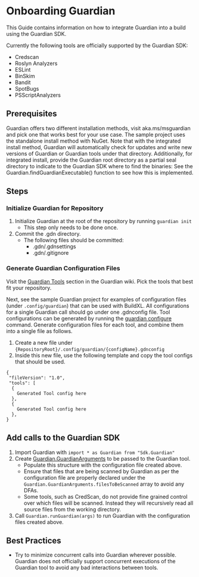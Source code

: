 # Onboarding Guardian
This Guide contains information on how to integrate Guardian into a build using the Guardian SDK.

Currently the following tools are officially supported by the Guardian SDK:
-	Credscan
-	Roslyn Analyzers
-	ESLint
-	BinSkim
-	Bandit
-	SpotBugs
-	PSScriptAnalyzers

## Prerequisites
Guardian offers two different installation methods, visit aka.ms/msguardian and pick one that works best for your use case. The sample project uses the standalone install method with NuGet. Note that with the integrated install method, Guardian will automatically check for updates and write new versions of Guardian or Guardian tools under that directory. Additionally, for integrated install, provide the Guardian root directory as a partial seal directory to indicate to the Guardian SDK where to find the binaries: See the Guardian.findGuardianExecutable() function to see how this is implemented.

## Steps
### Initialize Guardian for Repository
1. Initialize Guardian at the root of the repository by running `guardian init`
    * This step only needs to be done once.
2. Commit the .gdn directory.
    * The following files should be committed:
        * .gdn/.gdnsettings
        * .gdn/.gitignore

### Generate Guardian Configuration Files
Visit the [Guardian Tools](https://dev.azure.com/securitytools/SecurityIntegration/_wiki/wikis/Guardian/1425/Guardian-Tools) section in the Guardian wiki. Pick the tools that best fit your repository.

Next, see the sample Guardian project for examples of configuration files (under `.config/guardian`) that can be used with BuildXL. All configurations for a single Guardian call should go under one .gdnconfig file. Tool configurations can be generated by running the [guardian configure](https://dev.azure.com/securitytools/SecurityIntegration/_wiki/wikis/Guardian/1395/configure) command. Generate configuration files for each tool, and combine them into a single file as follows.

1. Create a new file under `{RepositoryRoot}/.config/guardian/{configName}.gdnconfig`
2. Inside this new file, use the following template and copy the tool configs that should be used.
```
{
 "fileVersion": "1.0",
 "tools": [
  {
    Generated Tool config here
  },
  {
    Generated Tool config here
  },
}
```

## Add calls to the Guardian SDK
1. Import Guardian with `import * as Guardian from "Sdk.Guardian"`
2. Create [Guardian.GuardianArguments](../../../../Public/Sdk/Public/Tools/Guardian/Tool.Guardian.dsc) to be passed to the Guardian tool.
    * Populate this structure with the configuration file created above.
    * Ensure that files that are being scanned by Guardian as per the configuration file are properly declared under the `Guardian.GuardianArguments.filesToBeScanned` array to avoid any DFAs.
    * Some tools, such as CredScan, do not provide fine grained control over which files will be scanned. Instead they will recursively read all source files from the working directory.
3. Call `Guardian.runGuardian(args)` to run Guardian with the configuration files created above.

## Best Practices
* Try to minimize concurrent calls into Guardian wherever possible. Guardian does not officially support concurrent executions of the Guardian tool to avoid any bad interactions between tools.